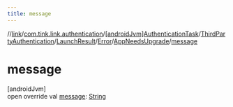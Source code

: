 ```yaml
---
title: message
---
```

//[link](../../../../../../../index.html)/[com.tink.link.authentication](../../../../../index.html)/[[androidJvm]AuthenticationTask](../../../../index.html)/[ThirdPartyAuthentication](../../../index.html)/[LaunchResult](../../index.html)/[Error](../index.html)/[AppNeedsUpgrade](index.html)/[message](message.html)



# message



[androidJvm]\
open override val [message](message.html): [String](https://kotlinlang.org/api/latest/jvm/stdlib/kotlin/-string/index.html)




